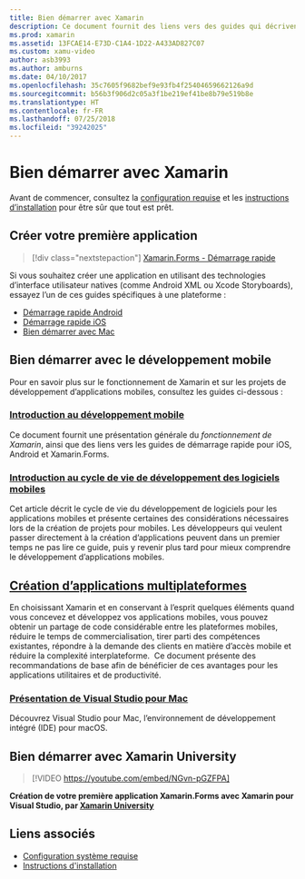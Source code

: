 ```yaml
---
title: Bien démarrer avec Xamarin
description: Ce document fournit des liens vers des guides qui décrivent comment bien démarrer avec le développement Xamarin. Le contenu lié explique comment générer une première application, fournit une introduction générale au développement mobile et examine les offres de formation avec Xamarin University.
ms.prod: xamarin
ms.assetid: 13FCAE14-E73D-C1A4-1D22-A433AD827C07
ms.custom: xamu-video
author: asb3993
ms.author: amburns
ms.date: 04/10/2017
ms.openlocfilehash: 35c7605f9682bef9e93fb4f25404659662126a9d
ms.sourcegitcommit: b56b3f906d2c05a3f1be219ef41be8b79e519b8e
ms.translationtype: HT
ms.contentlocale: fr-FR
ms.lasthandoff: 07/25/2018
ms.locfileid: "39242025"
---
```

# <a name="getting-started-with-xamarin"></a>Bien démarrer avec Xamarin

Avant de commencer, consultez la [configuration requise](requirements.md) et les [instructions d’installation](installation/index.md) pour être sûr que tout est prêt.

## <a name="build-your-first-app"></a>Créer votre première application

> [!div class="nextstepaction"]
> [Xamarin.Forms - Démarrage rapide](~/xamarin-forms/get-started/hello-xamarin-forms/quickstart.md)

Si vous souhaitez créer une application en utilisant des technologies d’interface utilisateur natives (comme Android XML ou Xcode Storyboards), essayez l’un de ces guides spécifiques à une plateforme :

- [Démarrage rapide Android](~/android/get-started/hello-android/hello-android-quickstart.md)
- [Démarrage rapide iOS](~/ios/get-started/hello-ios/hello-ios-quickstart.md)
- [Bien démarrer avec Mac](~/mac/get-started/hello-mac.md)

## <a name="getting-started-with-mobile-development"></a>Bien démarrer avec le développement mobile

Pour en savoir plus sur le fonctionnement de Xamarin et sur les projets de développement d’applications mobiles, consultez les guides ci-dessous :

### <a name="introduction-to-mobile-developmentcross-platformget-startedintroduction-to-mobile-developmentmd"></a>[Introduction au développement mobile](~/cross-platform/get-started/introduction-to-mobile-development.md)

Ce document fournit une présentation générale du *fonctionnement de Xamarin*, ainsi que des liens vers les guides de démarrage rapide pour iOS, Android et Xamarin.Forms.

### <a name="introduction-to-the-mobile-software-development-lifecyclecross-platformget-startedintroduction-to-mobile-sdlcmd"></a>[Introduction au cycle de vie de développement des logiciels mobiles](~/cross-platform/get-started/introduction-to-mobile-sdlc.md)

Cet article décrit le cycle de vie du développement de logiciels pour les applications mobiles et présente certaines des considérations nécessaires lors de la création de projets pour mobiles. Les développeurs qui veulent passer directement à la création d’applications peuvent dans un premier temps ne pas lire ce guide, puis y revenir plus tard pour mieux comprendre le développement d’applications mobiles.

## <a name="building-cross-platform-applicationscross-platformapp-fundamentalsbuilding-cross-platform-applicationsindexmd"></a>[Création d’applications multiplateformes](~/cross-platform/app-fundamentals/building-cross-platform-applications/index.md)

En choisissant Xamarin et en conservant à l’esprit quelques éléments quand vous concevez et développez vos applications mobiles, vous pouvez obtenir un partage de code considérable entre les plateformes mobiles, réduire le temps de commercialisation, tirer parti des compétences existantes, répondre à la demande des clients en matière d’accès mobile et réduire la complexité interplateforme. &nbsp;Ce document présente des recommandations de base afin de bénéficier de ces avantages pour les applications utilitaires et de productivité.

### <a name="introducing-visual-studio-for-machttpsdocsmicrosoftcomvisualstudiomac"></a>[Présentation de Visual Studio pour Mac](https://docs.microsoft.com/visualstudio/mac/)

Découvrez Visual Studio pour Mac, l’environnement de développement intégré (IDE) pour macOS.

## <a name="get-started-with-xamarin-university"></a>Bien démarrer avec Xamarin University

> [!VIDEO https://youtube.com/embed/NGvn-pGZFPA]

**Création de votre première application Xamarin.Forms avec Xamarin pour Visual Studio, par [Xamarin University](https://university.xamarin.com)**

## <a name="related-links"></a>Liens associés

- [Configuration système requise](requirements.md)
- [Instructions d'installation](~/cross-platform/get-started/installation/index.md)
